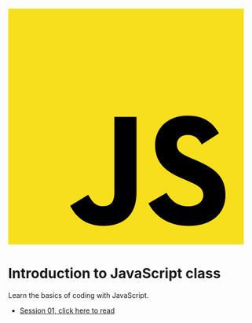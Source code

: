 
![JavaScript Logo](/assets/images/js.png)

# Introduction to JavaScript class
Learn the basics of coding with JavaScript.

- [Session 01, click here to read](/sessions/session_01.md)
